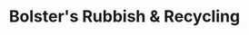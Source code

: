 ---
title: "Bolster's Rubbish & Recycling"
url: /burnham/bolsters-rubbish-und-recycling/
shop: Allgemein
---